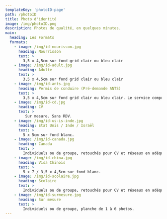 ```yaml
---
templateKey: 'photoID-page'
path: /photoID
title: Photo d'identité
image: /img/photoID.png
description: Photos de qualité, en quelques minutes.
main:
  heading: Les Formats
  formats:
    - image: /img/id-nourisson.jpg
      heading: Nourrisson
      text: >
        3,5 x 4,5cm sur fond grid clair ou bleu clair
    - image: /img/id-adult.jpg
      heading: Adulte
      text: >
        3,5 x 4,5cm sur fond grid clair ou bleu clair
    - image: /img/id-ants.jpg
      heading: Permis de conduire (Pré-demande ANTS)
      text: >
        3,5 x 4,5cm sur fond grid clair ou bleu clair. Le service comprend la prise de vue, la collecte de votre signature, le reçu du dépôt électronique et la transmission sécurisée à l’ANTS.
    - image: /img/id-cd.jpg
      heading: CV
      text: >
         Sur mesure. Sans RDV.
    - image: /img/id-us-is-inde.jpg
      heading: Etat Unis / Inde / Israël
      text: >
        5 x 5cm sur fond blanc.
    - image: /img/id-canada.jpg
      heading: Canada
      text: >
        Individuels ou de groupe, retouchés pour CV et réseaux en adéquation avec votre profil.
    - image: /img/id-china.jpg
      heading: Visa Chinois
      text: >
        5 x 7 / 3,5 x 4,5cm sur fond blanc.
    - image: /img/id-scolaire.jpg
      heading: Scolaire
      text: >
        Individuels ou de groupe, retouchés pour CV et réseaux en adéquation avec votre profil.
    - image: /img/id-surmesure.jpg
      heading: Sur mesure
      text: >
        Individuels ou de groupe, planche de 1 à 6 photos.
---
```

